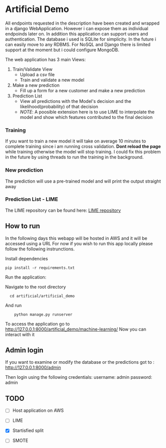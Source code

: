# Artificial Demo

All endpoints requested in the description have been created and wrapped in a django WebApplication. However i can expose them as individual endpoinds later on. In addition this application can support users and authentication. The database i used is SQLite for simplicity. In the future i can easily move to any RDBMS. For NoSQL and Django there is limited support at the moment but i could configure MongoDB.

The web application has 3 main Views:
  1. Train/Validate View
     * Upload a csv file
     * Train and validate a new model
  2. Make a new prediction
     * Fill up a form for a new customer and make a new prediction 
  3. Prediction List
     * View all predictions with the Model's decision and the likelihood(probability) of that decision
     * *NOTE*: A poosible extension here is to use LIME to interpolate the model and show which features contributed to the final decision
 
### Training 
If you want to train a new model it will take on average 10 minutes to complete training since i am running cross validation. **Dont reload the page** while training otherwise the model will stop training. I could fix this problem in the future by using threads to run the training in the background.

### New prediction
The prediction will use a pre-trained model and will print the output straight away

### Prediction List - LIME
The LIME repository can be found here: [LIME repository](https://github.com/marcotcr/lime)


## How to run 
In the following days this webapp will be hosted in AWS and it will be accessed using a URL
For now if you wish to run this app locally please follow the following instrunctions.

Install dependencies

    pip install -r requirements.txt
    
Run the application:

  Navigate to the root directory
  
      cd artificial/artificial_demo
      
  And run 
  
        python manage.py runserver

To access the application go to http://127.0.0.1:8000/artificial_demo/machine-learning/
Now you can interact with it

## Admin login
If you want to examine or modify the database or the predictions got to : http://127.0.0.1:8000/admin

Then login using the following credentials:
username: admin
password: admin

## TODO
- [ ] Host application on AWS
- [ ] LIME
- [X] Startisfied split
- [ ] SMOTE


